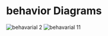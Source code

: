 # behavior Diagrams

![behavarial 2](https://user-images.githubusercontent.com/94619066/161376611-b044ce5b-5654-4c2b-937c-7b783bcf3878.PNG)
![behavarial 11](https://user-images.githubusercontent.com/94619066/161376615-1869c697-7eca-40b4-9681-89d5afd87dc4.png)
